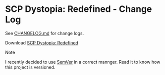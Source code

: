 # SCP Dystopia: Redefined - Change Log

See [CHANGELOG.md](https://github.com/LuckedCoronet/SCPDTR_ChangeLog/blob/master/CHANGELOG.md) for change logs.

Download [SCP Dystopia: Redefined](https://mcpedl.com/scp-dystopia-redefined/)

> [!NOTE]
> I recently decided to use [SemVer](https://semver.org/) in a correct mannger.
> Read it to know how this project is versioned.
